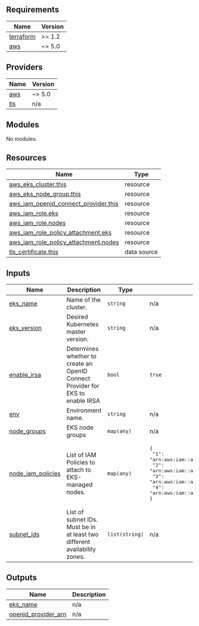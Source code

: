 <!-- BEGIN_TF_DOCS -->
## Requirements

| Name | Version |
|------|---------|
| <a name="requirement_terraform"></a> [terraform](#requirement\_terraform) | >= 1.2 |
| <a name="requirement_aws"></a> [aws](#requirement\_aws) | ~> 5.0 |

## Providers

| Name | Version |
|------|---------|
| <a name="provider_aws"></a> [aws](#provider\_aws) | ~> 5.0 |
| <a name="provider_tls"></a> [tls](#provider\_tls) | n/a |

## Modules

No modules.

## Resources

| Name | Type |
|------|------|
| [aws_eks_cluster.this](https://registry.terraform.io/providers/hashicorp/aws/latest/docs/resources/eks_cluster) | resource |
| [aws_eks_node_group.this](https://registry.terraform.io/providers/hashicorp/aws/latest/docs/resources/eks_node_group) | resource |
| [aws_iam_openid_connect_provider.this](https://registry.terraform.io/providers/hashicorp/aws/latest/docs/resources/iam_openid_connect_provider) | resource |
| [aws_iam_role.eks](https://registry.terraform.io/providers/hashicorp/aws/latest/docs/resources/iam_role) | resource |
| [aws_iam_role.nodes](https://registry.terraform.io/providers/hashicorp/aws/latest/docs/resources/iam_role) | resource |
| [aws_iam_role_policy_attachment.eks](https://registry.terraform.io/providers/hashicorp/aws/latest/docs/resources/iam_role_policy_attachment) | resource |
| [aws_iam_role_policy_attachment.nodes](https://registry.terraform.io/providers/hashicorp/aws/latest/docs/resources/iam_role_policy_attachment) | resource |
| [tls_certificate.this](https://registry.terraform.io/providers/hashicorp/tls/latest/docs/data-sources/certificate) | data source |

## Inputs

| Name | Description | Type | Default | Required |
|------|-------------|------|---------|:--------:|
| <a name="input_eks_name"></a> [eks\_name](#input\_eks\_name) | Name of the cluster. | `string` | n/a | yes |
| <a name="input_eks_version"></a> [eks\_version](#input\_eks\_version) | Desired Kubernetes master version. | `string` | n/a | yes |
| <a name="input_enable_irsa"></a> [enable\_irsa](#input\_enable\_irsa) | Determines whether to create an OpenID Connect Provider for EKS to enable IRSA | `bool` | `true` | no |
| <a name="input_env"></a> [env](#input\_env) | Environment name. | `string` | n/a | yes |
| <a name="input_node_groups"></a> [node\_groups](#input\_node\_groups) | EKS node groups | `map(any)` | n/a | yes |
| <a name="input_node_iam_policies"></a> [node\_iam\_policies](#input\_node\_iam\_policies) | List of IAM Policies to attach to EKS-managed nodes. | `map(any)` | <pre>{<br>  "1": "arn:aws:iam::aws:policy/AmazonEKSWorkerNodePolicy",<br>  "2": "arn:aws:iam::aws:policy/AmazonEKS_CNI_Policy",<br>  "3": "arn:aws:iam::aws:policy/AmazonEC2ContainerRegistryReadOnly",<br>  "4": "arn:aws:iam::aws:policy/AmazonSSMManagedInstanceCore"<br>}</pre> | no |
| <a name="input_subnet_ids"></a> [subnet\_ids](#input\_subnet\_ids) | List of subnet IDs. Must be in at least two different availability zones. | `list(string)` | n/a | yes |

## Outputs

| Name | Description |
|------|-------------|
| <a name="output_eks_name"></a> [eks\_name](#output\_eks\_name) | n/a |
| <a name="output_openid_provider_arn"></a> [openid\_provider\_arn](#output\_openid\_provider\_arn) | n/a |
<!-- END_TF_DOCS -->